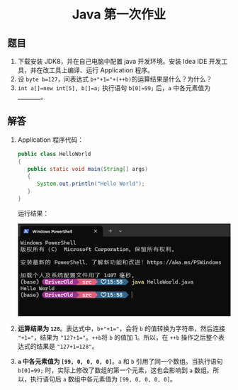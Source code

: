 <div align="center">

# Java 第一次作业

</div>

## 题目

1. 下载安装 JDK8，并在自己电脑中配置 java 开发环境。安装 Idea IDE 开发工具，并在改工具上编译、运行 Application 程序。
2. 设 `byte b=127`，问表达式 `b+"+1="+(++b)`的运算结果是什么？为什么？
3. `int a[]=new int[5], b[]=a;` 执行语句 `b[0]=99;` 后，`a` 中各元素值为\_\_\_\_\_\_\_\_。

## 解答

1. Application 程序代码：

   ```java
   public class HelloWorld
   {
      public static void main(String[] args)
      {
         System.out.println("Hello World");
      }
   }
   ```

   运行结果：

   ![alt text](assets/image-1.png)

2. **运算结果为 `128`**。表达式中，`b+"+1="`，会将 `b` 的值转换为字符串，然后连接 `"+1="`，结果为 `"127+1="`。`++b`将 `b` 的值加 1。所以，在 `++b` 操作之后整个表达式的结果是 `"127+1=128"`。
3. **`a` 中各元素值为 `[99, 0, 0, 0, 0]`**。`a` 和 `b` 引用了同一个数组。当执行语句 `b[0]=99;` 时，实际上修改了数组的第一个元素，这也会影响到 `a` 数组。所以，执行语句后 `a` 数组中各元素值为 `[99, 0, 0, 0, 0]`。
